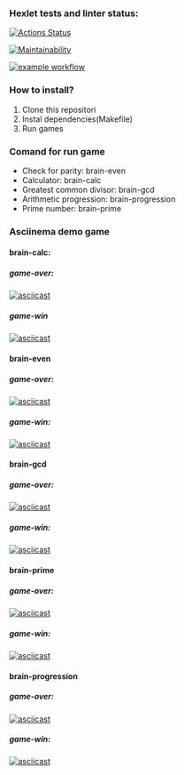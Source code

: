 ### Hexlet tests and linter status:
[![Actions Status](https://github.com/Mentavr/frontend-project-lvl1/workflows/hexlet-check/badge.svg)](https://github.com/Mentavr/frontend-project-lvl1/actions)

[![Maintainability](https://api.codeclimate.com/v1/badges/c16608ccd6e851edc588/maintainability)](https://codeclimate.com/github/Mentavr/frontend-project-lvl1/maintainability)

[![example workflow](https://github.com/Mentavr/frontend-project-lvl1/actions/workflows/github-actions-demo.yml/badge.svg)](https://github.com/Mentavr/frontend-project-lvl1/actions)

### How to install?
1. Clone this repositori
2. Instal dependencies(Makefile)
3. Run games

### Comand for run game
- Check for parity: brain-even
- Calculator: brain-calc
- Greatest common divisor: brain-gcd
- Arithmetic progression: brain-progression
- Prime number: brain-prime

### Asciinema demo game 

#### brain-calc:
##### game-over:
[![asciicast](https://asciinema.org/a/410418.svg)](https://asciinema.org/a/410418)
##### game-win
[![asciicast](https://asciinema.org/a/410420.svg)](https://asciinema.org/a/410420)

#### brain-even
##### game-over:
[![asciicast](https://asciinema.org/a/410218.svg)](https://asciinema.org/a/410218)
##### game-win:
[![asciicast](https://asciinema.org/a/410216.svg)](https://asciinema.org/a/410216)

#### brain-gcd 
##### game-over:
[![asciicast](https://asciinema.org/a/410437.svg)](https://asciinema.org/a/410437)
##### game-win:
[![asciicast](https://asciinema.org/a/415669.svg)](https://asciinema.org/a/415669)

#### brain-prime
##### game-over:
[![asciicast](https://asciinema.org/a/411100.svg)](https://asciinema.org/a/411100)
##### game-win:
[![asciicast](https://asciinema.org/a/411099.svg)](https://asciinema.org/a/411099)

#### brain-progression
##### game-over:
[![asciicast](https://asciinema.org/a/411069.svg)](https://asciinema.org/a/411069)
##### game-win:
[![asciicast](https://asciinema.org/a/411068.svg)](https://asciinema.org/a/411068)